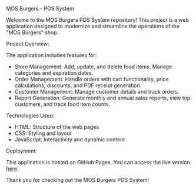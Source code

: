 MOS Burgers - POS System

Welcome to the MOS Burgers POS System repository! This project is a web application designed to modernize and streamline the operations of the "MOS Burgers" shop.

Project Overview:

The application includes features for:
- Store Management: Add, update, and delete food items. Manage categories and expiration dates.
- Order Management: Handle orders with cart functionality, price calculations, discounts, and PDF receipt generation.
- Customer Management: Manage customer details and track orders.
- Report Generation: Generate monthly and annual sales reports, view top customers, and track food item counts.

Technologies Used:

- HTML: Structure of the web pages
- CSS: Styling and layout
- JavaScript: Interactivity and dynamic content

Deployment:

This application is hosted on GitHub Pages. You can access the live version [here](https://shamax1999.github.io/BurgerShop/).


Thank you for checking out the MOS Burgers POS System!

